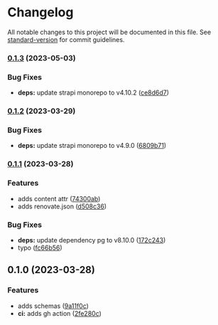 # Changelog

All notable changes to this project will be documented in this file. See [standard-version](https://github.com/conventional-changelog/standard-version) for commit guidelines.

### [0.1.3](https://github.com/tabimworld/backend/compare/v0.1.2...v0.1.3) (2023-05-03)


### Bug Fixes

* **deps:** update strapi monorepo to v4.10.2 ([ce8d6d7](https://github.com/tabimworld/backend/commit/ce8d6d7807ac220ad3aae158cfa11257060cbd55))

### [0.1.2](https://github.com/tabimworld/backend/compare/v0.1.1...v0.1.2) (2023-03-29)


### Bug Fixes

* **deps:** update strapi monorepo to v4.9.0 ([6809b71](https://github.com/tabimworld/backend/commit/6809b717ed0b62e10454da3cfeadb200023fe41a))

### [0.1.1](https://github.com/tabimworld/backend/compare/v0.1.0...v0.1.1) (2023-03-28)


### Features

* adds content attr ([74300ab](https://github.com/tabimworld/backend/commit/74300ab6feceef764c3b11961f279b428a094481))
* adds renovate.json ([d508c36](https://github.com/tabimworld/backend/commit/d508c362b909b40234d3f629c001243a9230d9ab))


### Bug Fixes

* **deps:** update dependency pg to v8.10.0 ([172c243](https://github.com/tabimworld/backend/commit/172c2435e4aa9c3218fc86df6ccf6a6b1a3ac3f9))
* typo ([fc66b56](https://github.com/tabimworld/backend/commit/fc66b566b8da21fe0239dd0b0c0e96f35487f100))

## 0.1.0 (2023-03-28)


### Features

* adds schemas ([9a11f0c](https://github.com/tabimworld/backend/commit/9a11f0c642515321a3e711a4f06b5dacf269fbfe))
* **ci:** adds gh action ([2fe280c](https://github.com/tabimworld/backend/commit/2fe280ca3c0732b40055dcb20b7c3a3ede44937d))
